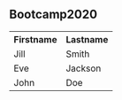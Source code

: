 <!DOCTYPE html>
<html>
<body>

<h2>Bootcamp2020</h2>

<table style="width:100%">
  <tr>
    <th>Firstname</th>
    <th>Lastname</th> 
    
  </tr>
  <tr>
    <td>Jill</td>
    <td>Smith</td>
   
  </tr>
  <tr>
    <td>Eve</td>
    <td>Jackson</td>
    
  </tr>
  <tr>
    <td>John</td>
    <td>Doe</td>
   
  </tr>
</table>

</body>
</html>
